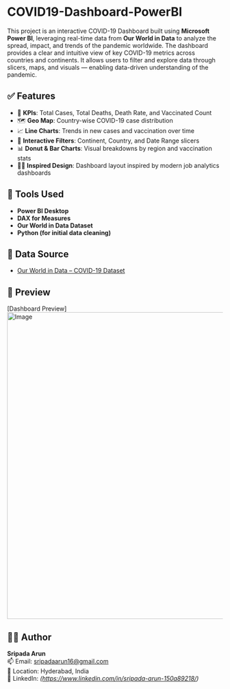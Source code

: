 # COVID19-Dashboard-PowerBI
This project is an interactive COVID-19 Dashboard built using **Microsoft Power BI**, leveraging real-time data from **Our World in Data** to analyze the spread, impact, and trends of the pandemic worldwide.
The dashboard provides a clear and intuitive view of key COVID-19 metrics across countries and continents. It allows users to filter and explore data through slicers, maps, and visuals — enabling data-driven understanding of the pandemic.

## ✅ Features

- 📌 **KPIs**: Total Cases, Total Deaths, Death Rate, and Vaccinated Count
- 🗺️ **Geo Map**: Country-wise COVID-19 case distribution
- 📈 **Line Charts**: Trends in new cases and vaccination over time
- 🧭 **Interactive Filters**: Continent, Country, and Date Range slicers
- 📊 **Donut & Bar Charts**: Visual breakdowns by region and vaccination stats
- 🧑‍🎓 **Inspired Design**: Dashboard layout inspired by modern job analytics dashboards

## 📁 Tools Used

- **Power BI Desktop**
- **DAX for Measures**
- **Our World in Data Dataset**
- **Python (for initial data cleaning)**

## 📂 Data Source

- [Our World in Data – COVID-19 Dataset](https://covid.ourworldindata.org/data/owid-covid-data.csv)

## 📸 Preview

[Dashboard Preview]
<img width="1279" height="716" alt="Image" src="https://github.com/user-attachments/assets/1262690a-a195-4dac-be16-e044c655ec18" />

## 🙋‍♂️ Author

**Sripada Arun**  
📫 Email: sripadaarun16@gmail.com  
📍 Location: Hyderabad, India  
🔗 LinkedIn: *(https://www.linkedin.com/in/sripada-arun-150a89218/)*  
